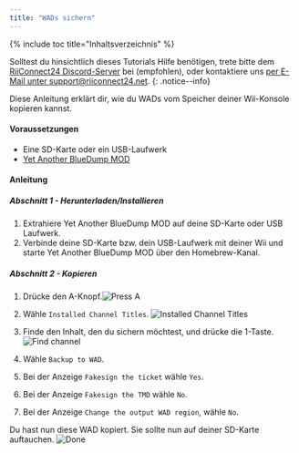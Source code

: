 ```yaml
---
title: "WADs sichern"
---
```


{% include toc title="Inhaltsverzeichnis" %}

Solltest du hinsichtlich dieses Tutorials Hilfe benötigen, trete bitte dem [RiiConnect24 Discord-Server](https://discord.gg/rc24) bei (empfohlen), oder kontaktiere uns [per E-Mail unter support@riiconnect24.net](mailto:support@riiconnect24.net).
{: .notice--info}

Diese Anleitung erklärt dir, wie du WADs vom Speicher deiner Wii-Konsole kopieren kannst.

#### Voraussetzungen
* Eine SD-Karte oder ein USB-Laufwerk
* [Yet Another BlueDump MOD](https://hbb1.oscwii.org/hbb/Yet-Another-BlueDump-Mod/Yet-Another-BlueDump-Mod.zip)

#### Anleitung
##### Abschnitt 1 - Herunterladen/Installieren

1. Extrahiere Yet Another BlueDump MOD auf deine SD-Karte oder USB Laufwerk.
2. Verbinde deine SD-Karte bzw. dein USB-Laufwerk mit deiner Wii und starte Yet Another BlueDump MOD über den Homebrew-Kanal.

##### Abschnitt 2 - Kopieren
1. Drücke den A-Knopf.![Press A](/images/DumpWADS/2.png)

2. Wähle `Installed Channel Titles`. ![Installed Channel Titles](/images/DumpWADS/3.png)

3. Finde den Inhalt, den du sichern möchtest, und drücke die 1-Taste. ![Find channel](/images/DumpWADS/4.png)

4. Wähle `Backup to WAD`.
5. Bei der Anzeige `Fakesign the ticket` wähle `Yes`.
6. Bei der Anzeige `Fakesign the TMD` wähle `No`.
7. Bei der Anzeige  `Change the output WAD region`, wähle `No`.

Du hast nun diese WAD kopiert. Sie sollte nun auf deiner SD-Karte auftauchen. ![Done](/images/DumpWADS/5.png)
